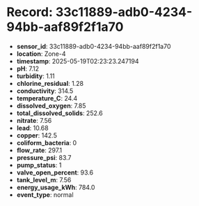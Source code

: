 # Record: 33c11889-adb0-4234-94bb-aaf89f2f1a70

- **sensor_id**: 33c11889-adb0-4234-94bb-aaf89f2f1a70
- **location**: Zone-4
- **timestamp**: 2025-05-19T02:23:23.247194
- **pH**: 7.12
- **turbidity**: 1.11
- **chlorine_residual**: 1.28
- **conductivity**: 314.5
- **temperature_C**: 24.4
- **dissolved_oxygen**: 7.85
- **total_dissolved_solids**: 252.6
- **nitrate**: 7.56
- **lead**: 10.68
- **copper**: 142.5
- **coliform_bacteria**: 0
- **flow_rate**: 297.1
- **pressure_psi**: 83.7
- **pump_status**: 1
- **valve_open_percent**: 93.6
- **tank_level_m**: 7.56
- **energy_usage_kWh**: 784.0
- **event_type**: normal